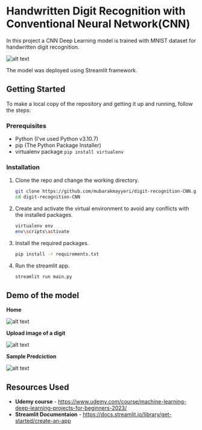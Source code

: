 # Handwritten Digit Recognition with Conventional Neural Network(CNN)

In this project a CNN Deep Learning model is trained with MNIST dataset for handwritten digit recognition.

![alt text](https://github.com/mubarakmayyeri/digit-recognition-CNN/blob/master/assets/images/MNIST-handwritten-digits-dataset-visualized-by-Activeloop.webp "Digit Recognition with CNN") 

The model was deployed using Streamlit framework.

## Getting Started
To make a local copy of the repository and getting it up and running, follow the steps:

### Prerequisites
* Python (I've used Python v3.10.7)
* pip (The Python Package Installer)
* virtualenv package `pip install virtualenv`

### Installation
1. Clone the repo and change the working directory.
   ```sh
   git clone https://github.com/mubarakmayyeri/digit-recognition-CNN.git
   cd digit-recognition-CNN
   ```
2. Create and activate the virtual environment to avoid any conflicts with the installed packages.
   ```sh
   virtualenv env
   env\scripts\activate
   ```
3. Install the required packages.
   ```sh
   pip install -r requirements.txt
   ```
7. Run the streamlit app.
   ```sh
   streamlit run main.py

## Demo of the model

**Home** 

![alt text](https://github.com/mubarakmayyeri/digit-recognition-CNN/blob/master/assets/images/home.jpg "home_page")  

**Upload image of a digit**  

![alt text](https://github.com/mubarakmayyeri/digit-recognition-CNN/blob/master/assets/images/upload.jpg "upload")  

**Sample Predciction**  


![alt text](https://github.com/mubarakmayyeri/digit-recognition-CNN/blob/master/assets/images/prediction.jpg "Prediction")

## Resources Used

* **Udemy course** - https://www.udemy.com/course/machine-learning-deep-learning-projects-for-beginners-2023/
* **Streamlit Documentaion** - https://docs.streamlit.io/library/get-started/create-an-app

